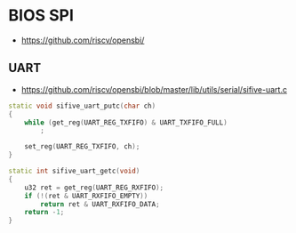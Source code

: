 # BIOS SPI

* https://github.com/riscv/opensbi/

## UART

* https://github.com/riscv/opensbi/blob/master/lib/utils/serial/sifive-uart.c

```cpp
static void sifive_uart_putc(char ch)
{
	while (get_reg(UART_REG_TXFIFO) & UART_TXFIFO_FULL)
		;

	set_reg(UART_REG_TXFIFO, ch);
}

static int sifive_uart_getc(void)
{
	u32 ret = get_reg(UART_REG_RXFIFO);
	if (!(ret & UART_RXFIFO_EMPTY))
		return ret & UART_RXFIFO_DATA;
	return -1;
}
```